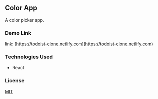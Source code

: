 ## Color App

A color picker app.

### Demo Link

link: [https://todoist-clone.netlify.com](https://todoist-clone.netlify.com)

### Technologies Used

- React

### License

[MIT](https://choosealicense.com/licenses/mit/)
